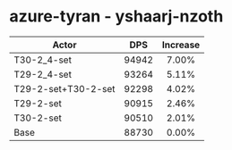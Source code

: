 # azure-tyran - yshaarj-nzoth
| Actor | DPS | Increase |
|---|:---:|:---:|
|T30-2_4-set|94942|7.00%|
|T29-2_4-set|93264|5.11%|
|T29-2-set+T30-2-set|92298|4.02%|
|T29-2-set|90915|2.46%|
|T30-2-set|90510|2.01%|
|Base|88730|0.00%|
